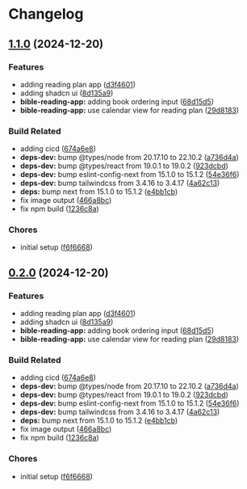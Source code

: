 # Changelog

## [1.1.0](https://github.com/schwannden/faith-toolbox/compare/v1.0.0...v1.1.0) (2024-12-20)


### Features

* adding reading plan app ([d3f4601](https://github.com/schwannden/faith-toolbox/commit/d3f4601b72216b12619b89518baf0fdec21f3b11))
* adding shadcn ui ([8d135a9](https://github.com/schwannden/faith-toolbox/commit/8d135a95bda5dd798434794ff5d0b6b495eab8cc))
* **bible-reading-app:** adding book ordering input ([68d15d5](https://github.com/schwannden/faith-toolbox/commit/68d15d5be92ca10396ada1bf8955651a50e7a9a6))
* **bible-reading-app:** use calendar view for reading plan ([29d8183](https://github.com/schwannden/faith-toolbox/commit/29d8183fe866e0744c043d9c6db9a2cf2d08b45a))


### Build Related

* adding cicd ([674a6e8](https://github.com/schwannden/faith-toolbox/commit/674a6e8f9b9e91ad872a25b2b0b16e12a562d5ee))
* **deps-dev:** bump @types/node from 20.17.10 to 22.10.2 ([a736d4a](https://github.com/schwannden/faith-toolbox/commit/a736d4a6368e2a2438ad05bcd6ffb9218d7d4cde))
* **deps-dev:** bump @types/react from 19.0.1 to 19.0.2 ([923dcbd](https://github.com/schwannden/faith-toolbox/commit/923dcbd526fa0b3d9ec9016d398ef83aba7ef3eb))
* **deps-dev:** bump eslint-config-next from 15.1.0 to 15.1.2 ([54e36f6](https://github.com/schwannden/faith-toolbox/commit/54e36f657132780d7b1dce41f1c60fff3829bf15))
* **deps-dev:** bump tailwindcss from 3.4.16 to 3.4.17 ([4a62c13](https://github.com/schwannden/faith-toolbox/commit/4a62c1386e9a659f1e59a418a66e1a3271ce77b6))
* **deps:** bump next from 15.1.0 to 15.1.2 ([e4bb1cb](https://github.com/schwannden/faith-toolbox/commit/e4bb1cb382dadcf4e59689b192c4de356f635fbc))
* fix image output ([466a8bc](https://github.com/schwannden/faith-toolbox/commit/466a8bc9c78c39edda9f695eb87c7a8889d5cbe3))
* fix npm build ([1236c8a](https://github.com/schwannden/faith-toolbox/commit/1236c8a25c85fe6ef68e745dc389a8765e3be30f))


### Chores

* initial setup ([f6f6668](https://github.com/schwannden/faith-toolbox/commit/f6f6668d1f60e50427c02b21433560d043a4bd05))

## [0.2.0](https://github.com/schwannden/faith-toolbox/compare/v0.1.0...v0.2.0) (2024-12-20)


### Features

* adding reading plan app ([d3f4601](https://github.com/schwannden/faith-toolbox/commit/d3f4601b72216b12619b89518baf0fdec21f3b11))
* adding shadcn ui ([8d135a9](https://github.com/schwannden/faith-toolbox/commit/8d135a95bda5dd798434794ff5d0b6b495eab8cc))
* **bible-reading-app:** adding book ordering input ([68d15d5](https://github.com/schwannden/faith-toolbox/commit/68d15d5be92ca10396ada1bf8955651a50e7a9a6))
* **bible-reading-app:** use calendar view for reading plan ([29d8183](https://github.com/schwannden/faith-toolbox/commit/29d8183fe866e0744c043d9c6db9a2cf2d08b45a))


### Build Related

* adding cicd ([674a6e8](https://github.com/schwannden/faith-toolbox/commit/674a6e8f9b9e91ad872a25b2b0b16e12a562d5ee))
* **deps-dev:** bump @types/node from 20.17.10 to 22.10.2 ([a736d4a](https://github.com/schwannden/faith-toolbox/commit/a736d4a6368e2a2438ad05bcd6ffb9218d7d4cde))
* **deps-dev:** bump @types/react from 19.0.1 to 19.0.2 ([923dcbd](https://github.com/schwannden/faith-toolbox/commit/923dcbd526fa0b3d9ec9016d398ef83aba7ef3eb))
* **deps-dev:** bump eslint-config-next from 15.1.0 to 15.1.2 ([54e36f6](https://github.com/schwannden/faith-toolbox/commit/54e36f657132780d7b1dce41f1c60fff3829bf15))
* **deps-dev:** bump tailwindcss from 3.4.16 to 3.4.17 ([4a62c13](https://github.com/schwannden/faith-toolbox/commit/4a62c1386e9a659f1e59a418a66e1a3271ce77b6))
* **deps:** bump next from 15.1.0 to 15.1.2 ([e4bb1cb](https://github.com/schwannden/faith-toolbox/commit/e4bb1cb382dadcf4e59689b192c4de356f635fbc))
* fix image output ([466a8bc](https://github.com/schwannden/faith-toolbox/commit/466a8bc9c78c39edda9f695eb87c7a8889d5cbe3))
* fix npm build ([1236c8a](https://github.com/schwannden/faith-toolbox/commit/1236c8a25c85fe6ef68e745dc389a8765e3be30f))


### Chores

* initial setup ([f6f6668](https://github.com/schwannden/faith-toolbox/commit/f6f6668d1f60e50427c02b21433560d043a4bd05))
